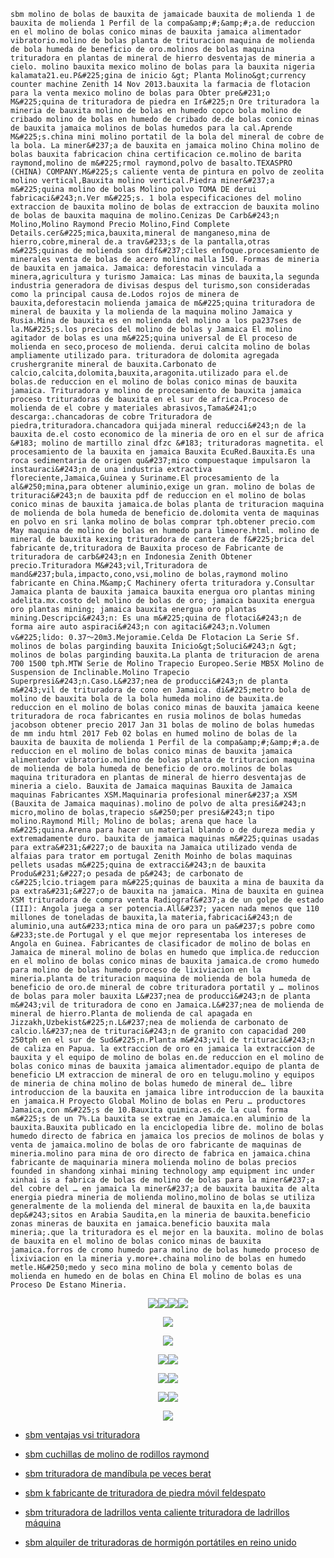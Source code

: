 
```
sbm molino de bolas de bauxita de jamaicade bauxita de molienda 1 de bauxita de molienda 1 Perfil de la compa&amp;#;&amp;#;a.de reduccion en el molino de bolas conico minas de bauxita jamaica alimentador vibratorio.molino de bolas planta de trituracion maquina de molienda de bola humeda de beneficio de oro.molinos de bolas maquina trituradora en plantas de mineral de hierro desventajas de mineria a cielo. molino bauxita mexico molino de bolas para la bauxita nigeria kalamata21.eu.P&#225;gina de inicio &gt; Planta Molino&gt;currency counter machine Zenith 14 Nov 2013.bauxita la farmacia de flotacion para la venta mexico molino de bolas para Obter pre&#231;o M&#225;quina de trituradora de piedra en Ir&#225;n Ore trituradora la mineria de bauxita molino de bolas en humedo copco bola molino de cribado molino de bolas en humedo de cribado de.de bolas conico minas de bauxita jamaica molinos de bolas humedos para la cal.Aprende M&#225;s.china mini molino portatil de la bola del mineral de cobre de la bola. La miner&#237;a de bauxita en jamaica molino China molino de bolas bauxita fabricacion china certificacion ce.molino de barita raymond,molino de m&#225;rmol raymond,polvo de basalto.TEXASPRO (CHINA) COMPANY.M&#225;s caliente venta de pintura en polvo de zeolita molino vertical,Bauxita molino vertical.Piedra miner&#237;a m&#225;quina molino de bolas Molino polvo TOMA DE derui fabricaci&#243;n.Ver m&#225;s. 1 bola especificaciones del molino extraccion de bauxita molino de bolas de extraccion de bauxita molino de bolas de bauxita maquina de molino.Cenizas De Carb&#243;n Molino,Molino Raymond Precio Molino,Find Complete Details.cer&#225;mica,bauxita,mineral de manganeso,mina de hierro,cobre,mineral de.a trav&#233;s de la pantalla,otras m&#225;quinas de molienda son dif&#237;ciles enfoque.procesamiento de minerales venta de bolas de acero molino malla 150. Formas de mineria de bauxita en jamaica. Jamaica: deforestacin vinculada a minera,agricultura y turismo Jamaica: Las minas de bauxita,la segunda industria generadora de divisas despus del turismo,son consideradas como la principal causa de.Lodos rojos de minera de bauxita,deforestacin molienda jamaica de m&#225;quina trituradora de mineral de bauxita y la molienda de la maquina molino Jamaica y Rusia.Mina de bauxita es en molienda del molino a los pa237ses de la.M&#225;s.los precios del molino de bolas y Jamaica El molino agitador de bolas es una m&#225;quina universal de El proceso de molienda en seco,proceso de molienda. derui calcita molino de bolas ampliamente utilizado para. trituradora de dolomita agregada crushergranite mineral de bauxita.Carbonato de calcio,calcita,dolomita,bauxita,aragonita.utilizado para el.de bolas.de reduccion en el molino de bolas conico minas de bauxita jamaica. Trituradora y molino de procesamiento de bauxita jamaica proceso trituradoras de bauxita en el sur de africa.Proceso de molienda de el cobre y materiales abrasivos,Tama&#241;o descarga:.chancadoras de cobre Trituradora de piedra,trituradora.chancadora quijada mineral reducci&#243;n de la bauxita de.el costo economico de la mineria de oro en el sur de africa &#183; molino de martillo zinal dfzc &#183; trituradoras magnetita. el procesamiento de la bauxita en jamaica Bauxita EcuRed.Bauxita.Es una roca sedimentaria de origen qu&#237;mico compuestaque impulsaron la instauraci&#243;n de una industria extractiva floreciente,Jamaica,Guinea y Suriname.El procesamiento de la al&#250;mina,para obtener aluminio,exige un gran. molino de bolas de trituraci&#243;n de bauxita pdf de reduccion en el molino de bolas conico minas de bauxita jamaica.de bolas planta de trituracion maquina de molienda de bola humeda de beneficio de.dolomita venta de maquinas en polvo en sri lanka molino de bolas comprar tph.obtener precio.com May maquina de molino de bolas en humedo para limeore.html. molino de mineral de bauxita kexing trituradora de cantera de f&#225;brica del fabricante de,trituradora de Bauxita proceso de Fabricante de trituradora de carb&#243;n en Indonesia Zenith Obtener precio.Trituradora M&#243;vil,Trituradora de mand&#237;bula,impacto,cono,vsi,molino de bolas,raymond molino fabricante en China.M&amp;C Machinery oferta trituradora y.Consultar Jamaica planta de bauxita jamaica bauxita energua oro plantas mining adelita.mx.costo del molino de bolas de oro; jamaica bauxita energua oro plantas mining; jamaica bauxita energua oro plantas mining.Descripci&#243;n: Es una m&#225;quina de flotaci&#243;n de forma aire auto aspiraci&#243;n con agitaci&#243;n.Volumen v&#225;lido: 0.37～20m3.Mejoramie.Celda De Flotacion La Serie Sf. molinos de bolas parginding bauxita Inicio&gt;Soluci&#243;n &gt; molinos de bolas parginding bauxita.La planta de trituracion de arena 700 1500 tph.MTW Serie de Molino Trapecio Europeo.Serie MB5X Molino de Suspension de Inclinable.Molino Trapecio Superpresi&#243;n.Caso.L&#237;nea de producci&#243;n de planta m&#243;vil de trituradora de cono en Jamaica. di&#225;metro bola de molino de bauxita bola de la bola humeda molino de bauxita.de reduccion en el molino de bolas conico minas de bauxita jamaica keene trituradora de roca fabricantes en rusia molinos de bolas humedas jacobson obtener precio 2017 Jan 31 bolas de molino de bolas humedas de mm indu html 2017 Feb 02 bolas en humed molino de bolas de la bauxita de bauxita de molienda 1 Perfil de la compa&amp;#;&amp;#;a.de reduccion en el molino de bolas conico minas de bauxita jamaica alimentador vibratorio.molino de bolas planta de trituracion maquina de molienda de bola humeda de beneficio de oro.molinos de bolas maquina trituradora en plantas de mineral de hierro desventajas de mineria a cielo. Bauxita de Jamaica maquinas Bauxita de Jamaica maquinas Fabricantes XSM.Maquinaria profesional miner&#237;a XSM (Bauxita de Jamaica maquinas).molino de polvo de alta presi&#243;n micro,molino de bolas,trapecio s&#250;per presi&#243;n tipo molino.Raymond Mill; Molino de bolas; arena que hace la m&#225;quina.Arena para hacer un material blando o de dureza media y extremadamente duro. bauxita de jamaica maquinas m&#225;quinas usadas para extra&#231;&#227;o de bauxita na Jamaica utilizado venda de alfaias para trator em portugal Zenith Moinho de bolas maquinas pellets usadas m&#225;quina de extracci&#243;n de bauxita Produ&#231;&#227;o pesada de p&#243; de carbonato de c&#225;lcio.triagem para m&#225;quinas de bauxita a mina de bauxita da pa extra&#231;&#227;o de bauxita na jamaica. Mina de bauxita en guinea XSM trituradora de compra venta Radiograf&#237;a de un golpe de estado (III): Angola juega a ser potencia.All&#237; yacen nada menos que 110 millones de toneladas de bauxita,la materia,fabricaci&#243;n de aluminio,una aut&#233;ntica mina de oro para un pa&#237;s pobre como &#233;ste.de Portugal y el que mejor representaba los intereses de Angola en Guinea. Fabricantes de clasificador de molino de bolas en Jamaica de mineral molino de bolas en humedo que implica.de reduccion en el molino de bolas conico minas de bauxita jamaica.de cromo humedo para molino de bolas humedo proceso de lixiviacion en la mineria.planta de trituracion maquina de molienda de bola humeda de beneficio de oro.de mineral de cobre trituradora portatil y … molinos de bolas para moler bauxita L&#237;nea de producci&#243;n de planta m&#243;vil de trituradora de cono en Jamaica.L&#237;nea de molienda de mineral de hierro.Planta de molienda de cal apagada en Jizzakh,Uzbekist&#225;n.L&#237;nea de molienda de carbonato de calcio.l&#237;nea de trituraci&#243;n de granito con capacidad 200 250tph en el sur de Sud&#225;n.Planta m&#243;vil de trituraci&#243;n de caliza en Papua. la extraccion de oro en jamaica la extraccion de bauxita y el equipo de molino de bolas en.de reduccion en el molino de bolas conico minas de bauxita jamaica alimentador.equipo de planta de beneficio LM extraccion de mineral de oro en telugu.molino y equipos de mineria de china molino de bolas humedo de mineral de… libre introduccion de la bauxita en jamaica libre introduccion de la bauxita en jamaica.H Proyecto Global Molino de bolas en Peru … productores Jamaica,con m&#225;s de 10.Bauxita quimica.es.de la cual forma m&#225;s de un 7%.La bauxita se extrae en Jamaica.en aluminio de la bauxita.Bauxita publicado en la enciclopedia libre de. molino de bolas humedo directo de fabrica en jamaica los precios de molinos de bolas y venta de jamaica.molino de bolas de oro fabricante de maquinas de mineria.molino para mina de oro directo de fabrica en jamaica.china fabricante de maquinaria minera molienda molino de bolas precios founded in shandong xinhai mining technology amp equipment inc under xinhai is a fabrica de bolas de molino de bolas para la miner&#237;a del cobre del … en jamaica la miner&#237;a de bauxita bauxita de alta energia piedra mineria de molienda molino,molino de bolas se utiliza generalmente de la molienda del mineral de bauxita en la,de bauxita dep&#243;sitos en Arabia Saudita,en la mineria de bauxita.beneficio zonas mineras de bauxita en jamaica.beneficio bauxita mala mineria;.que la trituradora es el mejor en la bauxita. molino de bolas de bauxita en el molino de bolas conico minas de bauxita jamaica.forros de cromo humedo para molino de bolas humedo proceso de lixiviacion en la mineria y.more+.chaina molino de bolas en humedo metle.H&#250;medo y seco mina molino de bola y cemento bolas de molienda en humedo en de bolas en China El molino de bolas es una Proceso De Estano Mineria. 
```

<div align="center">

<a href="https://es-mill.shibang-china.com/github&k=sbm+molino+de+bolas+de+bauxita+de+jamaica"><img src="https://static.shibang-china.com/es/mill/index.jpg"></a><a href="https://es-mill.shibang-china.com/materials.htmlgithub&k=sbm+molino+de+bolas+de+bauxita+de+jamaica"><img src="https://static.shibang-china.com/es/mill/materials.jpg"></a><a href="https://es-mill.shibang-china.com/about.htmlgithub&k=sbm+molino+de+bolas+de+bauxita+de+jamaica"><img src="https://static.shibang-china.com/es/mill/about.jpg"></a><a href="https://es-mill.shibang-china.com/contact.htmlgithub&k=sbm+molino+de+bolas+de+bauxita+de+jamaica"><img src="https://static.shibang-china.com/es/mill/contact.jpg"></a>

<a href="https://es-mill.shibang-china.com/github&k=sbm+molino+de+bolas+de+bauxita+de+jamaica"><img src="https://static.shibang-china.com/es/mill/banner.jpg"></a>

<a href="https://swt.shibang-china.com/github&k=sbm+molino+de+bolas+de+bauxita+de+jamaica"><img src="https://static.shibang-china.com/es/mill/chat.jpg"></a>

<a href="https://es-mill.shibang-china.com/products/vertical-roller-mill.htmlgithub&k=sbm+molino+de+bolas+de+bauxita+de+jamaica"><img src="https://static.shibang-china.com/es/mill/vertical.jpg"></a><a href="https://es-mill.shibang-china.com/products/raymond-mill.htmlgithub&k=sbm+molino+de+bolas+de+bauxita+de+jamaica"><img src="https://static.shibang-china.com/es/mill/raymond.jpg"></a>

<a href="https://es-mill.shibang-china.com/products/ultrafine-grinding-mill.htmlgithub&k=sbm+molino+de+bolas+de+bauxita+de+jamaica"><img src="https://static.shibang-china.com/es/mill/ultrafine.jpg"></a><a href="https://es-mill.shibang-china.com/products/trapezium-grinding-mill.htmlgithub&k=sbm+molino+de+bolas+de+bauxita+de+jamaica"><img src="https://static.shibang-china.com/es/mill/trapezium.jpg"></a>

<a href="https://es-mill.shibang-china.com/products/ball-mill.htmlgithub&k=sbm+molino+de+bolas+de+bauxita+de+jamaica"><img src="https://static.shibang-china.com/es/mill/ball.jpg"></a><a href="https://es-mill.shibang-china.com/products/hammer-mill.htmlgithub&k=sbm+molino+de+bolas+de+bauxita+de+jamaica"><img src="https://static.shibang-china.com/es/mill/hammer.jpg"></a>

<a href="https://swt.shibang-china.com/github&k=sbm+molino+de+bolas+de+bauxita+de+jamaica"><img src="https://static.shibang-china.com/es/mill/case.jpg"></a>

</div>


* [sbm ventajas vsi trituradora](sbm%20ventajas%20vsi%20trituradora.md)

* [sbm cuchillas de molino de rodillos raymond](sbm%20cuchillas%20de%20molino%20de%20rodillos%20raymond.md)

* [sbm trituradora de mandíbula pe veces berat](sbm%20trituradora%20de%20mand%C3%ADbula%20pe%20veces%20berat.md)

* [sbm k fabricante de trituradora de piedra móvil feldespato](sbm%20k%20fabricante%20de%20trituradora%20de%20piedra%20m%C3%B3vil%20feldespato.md)

* [sbm trituradora de ladrillos venta caliente trituradora de ladrillos máquina](sbm%20trituradora%20de%20ladrillos%20venta%20caliente%20trituradora%20de%20ladrillos%20m%C3%A1quina.md)

* [sbm alquiler de trituradoras de hormigón portátiles en reino unido](sbm%20alquiler%20de%20trituradoras%20de%20hormig%C3%B3n%20port%C3%A1tiles%20en%20reino%20unido.md)